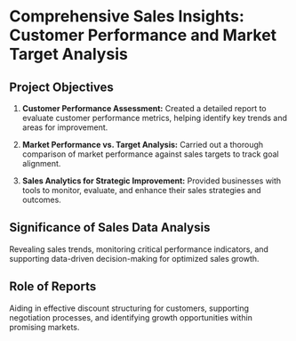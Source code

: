 # Comprehensive Sales Insights: Customer Performance and Market Target Analysis

## Project Objectives

1. **Customer Performance Assessment:** Created a detailed report to evaluate customer performance metrics, helping identify key trends and areas for improvement.

2. **Market Performance vs. Target Analysis:** Carried out a thorough comparison of market performance against sales targets to track goal alignment.

3. **Sales Analytics for Strategic Improvement:** Provided businesses with tools to monitor, evaluate, and enhance their sales strategies and outcomes.

## Significance of Sales Data Analysis
Revealing sales trends, monitoring critical performance indicators, and supporting data-driven decision-making for optimized sales growth.

## Role of Reports
Aiding in effective discount structuring for customers, supporting negotiation processes, and identifying growth opportunities within promising markets.
